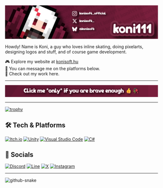 ![Koni's Banner On Github](https://raw.githubusercontent.com/konisan1111/konisan1111/refs/heads/main/github_banner.png)

Howdy! Name is Koni, a guy who loves inline skating, doing pixelarts, designing logos and stuff, and of course game development.

🎮 Explore my website at [konisoft.hu](https://konisoft.hu)  
💬 You can message me on the platforms below.  
🥺 Check out my work here.

---

[![Dont you dare...](https://raw.githubusercontent.com/konisan1111/konisan1111/refs/heads/main/dont_you_dare_click_me.png)](https://konisan1111.github.io)

---

[![trophy](https://github-profile-trophy-roan.vercel.app/?username=konisan1111&theme=aura)](https://konisan1111.github.io)

## 🛠️ Tech & Platforms

[![Itch.io](https://img.shields.io/badge/Itch-%23FF0B34.svg?style=for-the-badge&logo=Itch.io&logoColor=white)]()
[![Unity](https://img.shields.io/badge/unity-%23000000.svg?style=for-the-badge&logo=unity&logoColor=white)]()
[![Visual Studio Code](https://img.shields.io/badge/Visual%20Studio%20Code-0078d7.svg?style=for-the-badge&logo=visual-studio-code&logoColor=white)]()
[![C#](https://img.shields.io/badge/c%23-%23239120.svg?style=for-the-badge&logo=csharp&logoColor=white)]()

## 💬 Socials

[![Discord](https://img.shields.io/badge/Discord-%235865F2.svg?style=for-the-badge&logo=discord&logoColor=white)](https://discord.gg/ERtqm3C5Fc)
[![Line](https://img.shields.io/badge/Line-00C300?style=for-the-badge&logo=line&logoColor=white)]()
[![X](https://img.shields.io/badge/X-%23000000.svg?style=for-the-badge&logo=X&logoColor=white)](https://x.com/konisoft_)
[![Instagram](https://img.shields.io/badge/Instagram-%23E4405F.svg?style=for-the-badge&logo=Instagram&logoColor=white)](https://www.instagram.com/konisoft_official)

---

![github-snake](https://github.com/coni111/coni111/assets/137056695/1cf3abe4-34c2-4c10-875b-a2de9d4b78f3)
